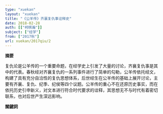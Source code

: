 ```yaml
---
type: "xuekan"
layout: "xuekan"
title: "《公羊传》齐襄复仇事诠释史"
date: 2018-02-28
auth: [["柯棋瀚"]]
subject: ["经学"]
from: ["2017秋"]
url: xuekan/2017qiu/2
---
```


**摘要**      

复仇论是<v>公羊传</v>的一个重要命题，在经学史上引发了大量的讨论，齐襄复仇事是其中的代表。<v>春秋</v>经对齐襄复仇的一系列事件进行了简单的勾勒，<v>公羊传</v>依托经文，构建了具有充分自洽性的复仇思想体系，后世经生在<v>公羊传</v>的基础上展开讨论，主要有齐襄、复仇、纪季、纪侯等四个议题。<v>公羊传</v>的重心不在还原历史事实，而在依托历史引申新义，对文本进行符合时代要求的诠释，其思想无不与时代有着密切联系，也对后世产生深远影响。

**關鍵詞**
